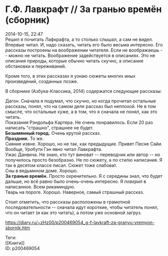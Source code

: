 Г.Ф. Лавкрафт // За гранью времён (сборник)
============================================

   
 2014-10-15, 22:47   
  Решил я почитать Лафкрафта, а то столько слышал, а сам не видел. Впервые читал. И, надо сказать, читать его было весьма интересно. Его рассказы построены на воображении читателя. Если не воображаешь -- можно не читать. Воображение задействуется в описаниях. Это не описания природы, которые обычно читать скучно, а описание обстановки и переживаний.   
   
 Кроме того, в этих рассказах я узнаю сюжеты многих иных произведений, созданных позже.   
   
 В сборнике (Азбука-Классика, 2014) содержатся следующие рассказы:   
   
 Дагон. Сначала я подумал, что скучно, но когда прочитал остальные рассказы, понял, что на самом деле рассказ был неплохой. Не в том смысле, что остальные хуже, а в том, что я сначала не понял, как это читать.   
 Показания Рэндольфа Картера. Не очень понравилось. Если 20 раз написать "страшно", страшнее не будет.   
  **Безымянный город.**  Очень крутой рассказ.   
  **Праздник.**  То же.   
 Сияние извне. Хорошо, но не так, как предыдущие. Привет Песне Сайи. Вообще, Уробути Гэн явно читал Лавкрафта.   
 Ужас Данвича. Не знаю, кто тут виноват -- переводчик или автор -- но получилось просто безобразно. Не по сюжету, а по стилю написания. Я так в десятом классе писал. Сюжет тоже слабоват.   
 Сны в ведьмином доме. Хорошо.   
  **За гранью времён.**  Просто охренительно. Я с середины знал, что будет дальше, но всё равно было очень-очень интересно. Я  *поверил*  в написанное. Всем рикаминдую.   
 Тварь на пороге. Хорошо. Наверное, самый страшный рассказ.   
   
 Стоит отметить, что рассказы расположены в грамотной последовательности -- сначала идут короткие, чтобы читатель понял, что он читает (и как это читать), а потом уже основной загруз.   
    
 <https://diary.ru/~zHz00/p200469054_g-f-lavkraft-za-granyu-vremyon-sbornik.htm>   
   
 Теги:   
 [[Книги]]   
 ID: p200469054